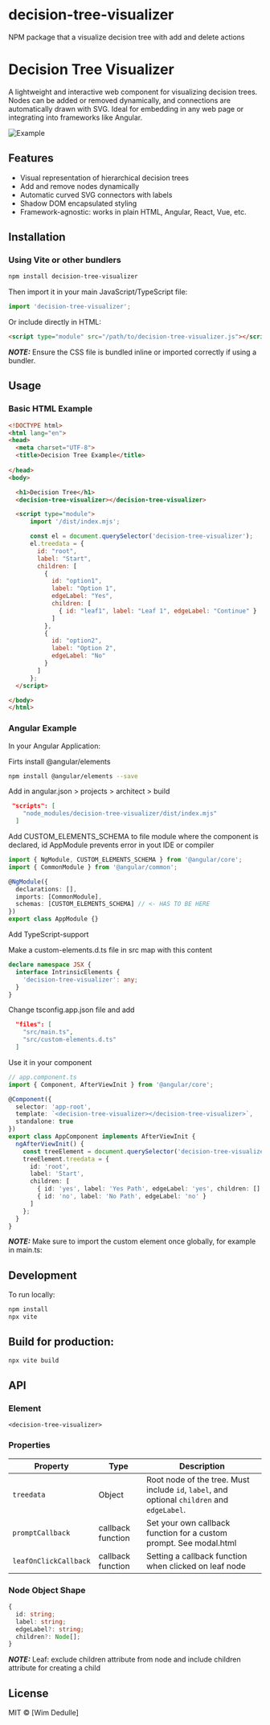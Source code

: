 # decision-tree-visualizer 

NPM package that a visualize decision tree with add and delete actions

# Decision Tree Visualizer

A lightweight and interactive web component for visualizing decision trees. Nodes can be added or removed dynamically, and connections are automatically drawn with SVG. Ideal for embedding in any web page or integrating into frameworks like Angular.

![Example](./img/example.PNG "Decission tree")

## Features

- Visual representation of hierarchical decision trees
- Add and remove nodes dynamically
- Automatic curved SVG connectors with labels
- Shadow DOM encapsulated styling
- Framework-agnostic: works in plain HTML, Angular, React, Vue, etc.

## Installation

### Using Vite or other bundlers

```bash
npm install decision-tree-visualizer
```

Then import it in your main JavaScript/TypeScript file:
```js
import 'decision-tree-visualizer';
```

Or include directly in HTML:

```html
<script type="module" src="/path/to/decision-tree-visualizer.js"></script>
```

**_NOTE:_** Ensure the CSS file is bundled inline or imported correctly if using a bundler.

## Usage
### Basic HTML Example

```html
<!DOCTYPE html>
<html lang="en">
<head>
  <meta charset="UTF-8">
  <title>Decision Tree Example</title>
  
</head>
<body>

  <h1>Decision Tree</h1>
  <decision-tree-visualizer></decision-tree-visualizer>

  <script type="module">
      import '/dist/index.mjs';

      const el = document.querySelector('decision-tree-visualizer');
      el.treedata = {
        id: "root",
        label: "Start",
        children: [
          {
            id: "option1",
            label: "Option 1",
            edgeLabel: "Yes",
            children: [
              { id: "leaf1", label: "Leaf 1", edgeLabel: "Continue" }
            ]
          },
          {
            id: "option2",
            label: "Option 2",
            edgeLabel: "No"
          }
        ]
      };
  </script>

</body>
</html>
```

### Angular Example
In your Angular Application:

Firts install @angular/elements
```bash
npm install @angular/elements --save
```

Add in angular.json > projects > architect > build
```json
 "scripts": [
    "node_modules/decision-tree-visualizer/dist/index.mjs"
  ]
```

Add CUSTOM_ELEMENTS_SCHEMA to file module where the component is declared, id AppModule
prevents error in yout IDE or compiler
```ts
import { NgModule, CUSTOM_ELEMENTS_SCHEMA } from '@angular/core';
import { CommonModule } from '@angular/common';

@NgModule({
  declarations: [],
  imports: [CommonModule],
  schemas: [CUSTOM_ELEMENTS_SCHEMA] // <- HAS TO BE HERE
})
export class AppModule {}

```

Add TypeScript-support

Make a custom-elements.d.ts file in src map with this content
```ts
declare namespace JSX {
  interface IntrinsicElements {
    'decision-tree-visualizer': any;
  }
}

```
Change tsconfig.app.json file and add
```json
  "files": [
    "src/main.ts",
    "src/custom-elements.d.ts"
  ]
```

Use it in your component 
```ts
// app.component.ts
import { Component, AfterViewInit } from '@angular/core';

@Component({
  selector: 'app-root',
  template: `<decision-tree-visualizer></decision-tree-visualizer>`,
  standalone: true
})
export class AppComponent implements AfterViewInit {
  ngAfterViewInit() {
    const treeElement = document.querySelector('decision-tree-visualizer') as any;
    treeElement.treedata = {
      id: 'root',
      label: 'Start',
      children: [
        { id: 'yes', label: 'Yes Path', edgeLabel: 'yes', children: [] },
        { id: 'no', label: 'No Path', edgeLabel: 'no' }
      ]
    };
  }
}
```
**_NOTE:_** Make sure to import the custom element once globally, for example in main.ts:

## Development
To run locally:

```bash
npm install
npx vite
```

## Build for production:

```bash
npx vite build
```
## API

### Element

`<decision-tree-visualizer>`

### Properties

| Property   | Type   | Description                                                                 |
|------------|--------|-----------------------------------------------------------------------------|
| `treedata` | Object | Root node of the tree. Must include `id`, `label`, and optional `children` and `edgeLabel`. |
|`promptCallback`|callback function|Set your own callback function for a custom prompt. See modal.html|
|`leafOnClickCallback`|callback function|Setting a callback function when clicked on leaf node|


### Node Object Shape

```ts
{
  id: string;
  label: string;
  edgeLabel?: string;
  children?: Node[];
}
```
**_NOTE:_** Leaf: exclude children attribute from node and include children attribute for creating a child

## License
MIT © [Wim Dedulle]
